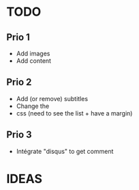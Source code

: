 # TODO

## Prio 1

- Add images
- Add content

## Prio 2

- Add (or remove) subtitles
- Change the <li> css (need to see the list + have a margin)

## Prio 3

- Intégrate "disqus" to get comment


# IDEAS
